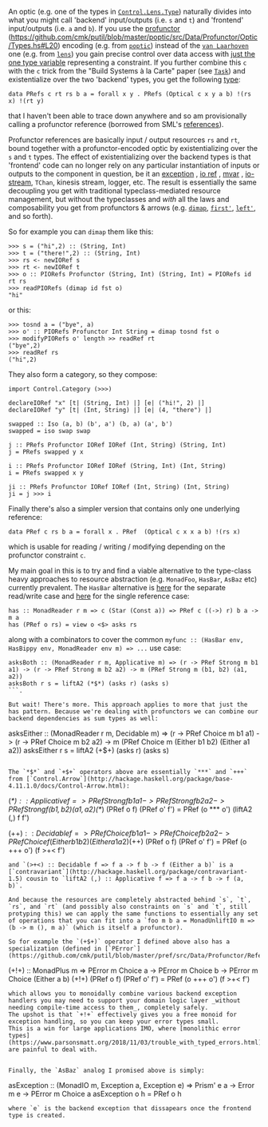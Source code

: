 An optic (e.g. one of the types in [`Control.Lens.Type`](http://hackage.haskell.org/package/lens-4.17/docs/Control-Lens-Type.html)) naturally divides into what you might call 'backend' input/outputs (i.e. `s` and `t`) and 'frontend' input/outputs (i.e. `a` and `b`). If you use the [profunctor](https://www.cs.ox.ac.uk/people/jeremy.gibbons/publications/poptics.pdf) (https://github.com/cmk/putil/blob/master/poptic/src/Data/Profunctor/Optic/Types.hs#L20) encoding (e.g. from [`poptic`](https://github.com/cmk/putil/blob/master/poptic/src/Data/Profunctor/Optic/Types.hs#L20)) instead of the [`van Laarhoven`](https://www.twanvl.nl/blog/haskell/cps-functional-references) one (e.g. from [`lens`](http://hackage.haskell.org/package/lens-4.17/docs/Control-Lens-Type.html#t:Optic)) you gain precise control over data access with [just the one type variable](https://github.com/cmk/putil/blob/master/poptic/src/Data/Profunctor/Optic/Types.hs#L16) representing a constraint. If you further combine this `c` with the `c` trick from the "Build Systems à la Carte" paper (see [`Task`](https://hackage.haskell.org/package/build-1.0/docs/Build-Task.html#t:Task)) and existentialize over the two 'backend' types, you get the following [type](https://github.com/cmk/putil/blob/master/pref/src/Data/Profunctor/Reference/PRefs.hs):

```
data PRefs c rt rs b a = forall x y . PRefs (Optical c x y a b) !(rs x) !(rt y)
```

that I haven't been able to trace down anywhere and so am provisionally calling a profunctor reference (borrowed from SML's [references](https://www.cs.cmu.edu/~rwh/introsml/core/refs.htm)).  

Profunctor references are basically input / output resources `rs` and `rt`, bound together with a profunctor-encoded optic by existentializing over the `s` and `t` types. 
The effect of existentializing over the backend types is that 'frontend' code can no longer rely on any particular instantiation of inputs or outputs to the component in question, 
be it an [exception](https://github.com/cmk/putil/blob/master/pref/src/Data/Profunctor/Reference/PError.hs)
, [io ref](https://github.com/cmk/putil/blob/master/pref/src/Data/Profunctor/Reference/PIORef.hs)
, [mvar](https://github.com/cmk/putil/blob/master/pref/src/Data/Profunctor/Reference/PMVar.hs)
, [io-stream](https://github.com/cmk/putil/blob/master/pref/src/Data/Profunctor/Reference/PStreams.hs), `TChan`, kinesis stream, logger, etc. 
The result is essentially the same decoupling you get with traditional typeclass-mediated resource management, but without the typeclasses and _with_ all the laws and composability you get from profunctors & arrows (e.g. [`dimap`](http://hackage.haskell.org/package/profunctors-5.3/docs/Data-Profunctor.html#v:dimap), [`first'`](http://hackage.haskell.org/package/profunctors-5.3/docs/Data-Profunctor.html#v:first-39-), [`left'`](http://hackage.haskell.org/package/profunctors-5.3/docs/Data-Profunctor.html#v:left-39-), and so forth).

So for example you can `dimap` them like this:

```
>>> s = ("hi",2) :: (String, Int)
>>> t = ("there!",2) :: (String, Int)
>>> rs <- newIORef s
>>> rt <- newIORef t
>>> o :: PIORefs Profunctor (String, Int) (String, Int) = PIORefs id rt rs
>>> readPIORefs (dimap id fst o)
"hi"
```
or this:
```
>>> tosnd a = ("bye", a)
>>> o' :: PIORefs Profunctor Int String = dimap tosnd fst o
>>> modifyPIORefs o' length >> readRef rt
("bye",2)
>>> readRef rs
("hi",2)
```

They also form a category, so they compose:

```
import Control.Category (>>>)

declareIORef "x" [t| (String, Int) |] [e| ("hi!", 2) |]
declareIORef "y" [t| (Int, String) |] [e| (4, "there") |]

swapped :: Iso (a, b) (b', a') (b, a) (a', b')
swapped = iso swap swap

j :: PRefs Profunctor IORef IORef (Int, String) (String, Int) 
j = PRefs swapped y x

i :: PRefs Profunctor IORef IORef (String, Int) (Int, String) 
i = PRefs swapped x y

ji :: PRefs Profunctor IORef IORef (Int, String) (Int, String)
ji = j >>> i
```

Finally there's also a simpler version that contains only one underlying reference:

```
data PRef c rs b a = forall x . PRef  (Optical c x x a b) !(rs x)
```
which is usable for reading / writing / modifying depending on the profunctor constraint `c`.


My main goal in this is to try and find a viable alternative to the type-class heavy approaches to resource abstraction (e.g. `MonadFoo`, `HasBar`, `AsBaz` etc) currently prevalent. 
The `HasBar` alternative is [here](https://github.com/cmk/putil/blob/master/pref/src/Data/Profunctor/Reference/PRefs.hs#L106) for the separate read/write case and [here](https://github.com/cmk/putil/blob/master/pref/src/Data/Profunctor/Reference/PRef.hs#L146) for the single reference case:

```
has :: MonadReader r m => c (Star (Const a)) => PRef c ((->) r) b a -> m a
has (PRef o rs) = view o <$> asks rs
```
along with a combinators to cover the common `myfunc :: (HasBar env, HasBippy env, MonadReader env m) => ...` use case:
```
asksBoth :: (MonadReader r m, Applicative m) => (r -> PRef Strong m b1 a1) -> (r -> PRef Strong m b2 a2) -> m (PRef Strong m (b1, b2) (a1, a2))
asksBoth r s = liftA2 (*$*) (asks r) (asks s)
```.

But wait! There's more. This approach applies to more that just the has pattern. Because we're dealing with profunctors we can combine our backend dependencies as sum types as well:
```
asksEither :: (MonadReader r m, Decidable m) => (r -> PRef Choice m b1 a1) -> (r -> PRef Choice m b2 a2) -> m (PRef Choice m (Either b1 b2) (Either a1 a2))
asksEither r s = liftA2 (+$+) (asks r) (asks s)
```

The `*$*` and `+$+` operators above are essentially `***` and `+++` from [`Control.Arrow`](http://hackage.haskell.org/package/base-4.11.1.0/docs/Control-Arrow.html):

```
(*$*) :: Applicative f => PRef Strong f b1 a1 -> PRef Strong f b2 a2 -> PRef Strong f (b1, b2) (a1, a2)
(*$*) (PRef o f) (PRef o' f') = PRef (o *** o') (liftA2 (,) f f')

(+$+) :: Decidable f => PRef Choice f b1 a1 -> PRef Choice f b2 a2 -> PRef Choice f (Either b1 b2) (Either a1 a2)
(+$+) (PRef o f) (PRef o' f') = PRef (o +++ o') (f >+< f')
```
and `(>+<) :: Decidable f => f a -> f b -> f (Either a b)` is a [`contravariant`](http://hackage.haskell.org/package/contravariant-1.5) cousin to `liftA2 (,) :: Applicative f => f a -> f b -> f (a, b)`.

And because the resources are completely abstracted behind `s`, `t`, `rs`, and `rt` (and possibly also constraints on `s` and `t`, still protyping this) we can apply the same functions to essentially any set of operations that you can fit into a `foo m b a = MonadUnliftIO m => (b -> m (), m a)` (which is itself a profunctor).

So for example the `(+$+)` operator I defined above also has a specialization (defined in [`PError`](https://github.com/cmk/putil/blob/master/pref/src/Data/Profunctor/Reference/PError.hs)):

```
(+!+) :: MonadPlus m => PError m Choice a -> PError m Choice b -> PError m Choice (Either a b)
(+!+) (PRef o f) (PRef o' f') = PRef (o +++ o') (f >+< f')
```
which allows you to monoidally combine various backend exception handlers you may need to support your domain logic layer _without needing compile-time access to them_, completely safely.
The upshot is that `+!+` effectively gives you a free monoid for exception handling, so you can keep your error types small. 
This is a win for large applications IMO, where [monolithic error types](https://www.parsonsmatt.org/2018/11/03/trouble_with_typed_errors.html) are painful to deal with.


Finally, the `AsBaz` analog I promised above is simply:
```
asException :: (MonadIO m, Exception a, Exception e) => Prism' e a -> Error m e -> PError m Choice a
asException o h = PRef o h
```
where `e` is the backend exception that dissapears once the frontend type is created.

